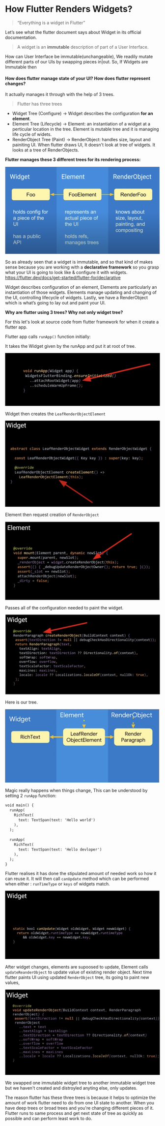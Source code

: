 # How Flutter Renders Widgets?
> “Everything is a widget in Flutter”

Let’s see what the flutter document says about Widget in its official documentation.
> A widget is an **immutable** description of part of a User Interface.

How can User Interface be immutable(unchangeable), We readily mutate different parts of our UIs by swapping pieces in|out. 
So, If Widgets are Immutable then

#### How does flutter manage state of your UI? How does flutter represent changes?
It actually manages it through with the help of 3 trees.

> Flutter has three trees
* Widget Tree (Configure) -> Widget describes the configuration **for an element**.
* Element Tree (Lifecycle) -> Element: an instantiation of a widget at a perticular location in the tree. Element is mutable tree and it is managing life cycle of widets.
* RenderObject Tree (Paint) -> RenderObject: handles size, layout and painiting UI. When flutter draws UI, It doesn't look at tree of widgets. It looks at a tree of RenderObjects.

**Flutter manages these 3 different trees for its rendering process:**

![alt three tree](./images/three-tree.png)

So as already seen that a widget is immutable, and so that kind of makes sense because you are working with a **declarative framework** so you grasp what your UI is going to look like & configure it with widgets.
https://flutter.dev/docs/get-started/flutter-for/declarative

Widget describes configuration of an element, Elements are particularly an instantiation of those widgets. Elements manage updating and changing of the UI, controlling lifecycle of widgets. Lastly, we have a RenderObject which is what’s going to lay out and paint your UI.

**Why are flutter using 3 trees? Why not only widget tree?**

For this let's look at source code from flutter framework for when it create a flutter app.

Flutter app calls `runApp()` function initially:

It takes the Widget given by the runApp and put it at root of tree.

![alt run-app](./images/runapp.png)

Widget then creates the `LeafRenderObjectElement`

![alt element](./images/create-element.png)

Element then request creation of `RenderObject`

![alt element](./images/create-render.png)

Passes all of the configuration needed to paint the widget.

![alt element](./images/render-object-type.png)

Here is our tree.

![alt element](./images/final-tree.png)

Magic really happens when things change, This can be understood by setting 2 `runApp` function:

```
void main() {
  runApp(
    RichText(
      text: TextSpan(text: 'Hello world')
    ),
  );
  
  runApp(
    RichText(
      text: TextSpan(text: 'Hello devloper')
    ),
  );
}
```
Flutter realises it has done the stipulated amount of needed work so how it can reuse it. It will then call `canUpdate` method which can be performed when either : `runTimeType` or `keys` of widgets match.

![alt canUpdate](./images/can-update.png)

After widget changes, elements are supoosed to update, Element calls `updateReanderObject` to update value of existing render object. Next time flutter paints UI using updated `RenderObject` tree, its going to paint new values,

![alt Update](./images/update-render.png)

We swapped one immutable widget tree to another immutable widget tree but we haven't created and distroyled anyting else, only updates.

The reason flutter has these three trees is because it helps to optimize the amount of work flutter need to do from one UI state to another. When you have deep trees or broad trees and you're changing different pieces of it. Flutter runs to same process and get next state of tree as quickly as possible and can perform least work to do.
